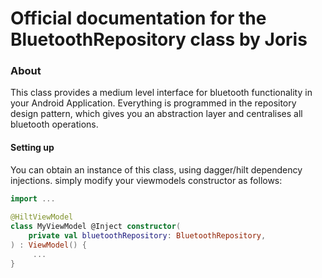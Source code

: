 # Official documentation for the BluetoothRepository class by Joris
### About
This class provides a medium level interface for bluetooth functionality in your Android Application.
Everything is programmed in the repository design pattern, which gives you an abstraction layer and
centralises all bluetooth operations.
#### Setting up
You can obtain an instance of this class, using dagger/hilt dependency injections.
simply modify your viewmodels constructor as follows:
```kotlin
import ...
        
@HiltViewModel
class MyViewModel @Inject constructor(
    private val bluetoothRepository: BluetoothRepository,
) : ViewModel() {
     ...
}
```